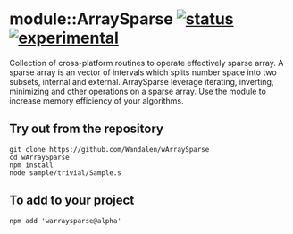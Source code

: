 
# module::ArraySparse [![status](https://github.com/Wandalen/wArraySparse/workflows/publish/badge.svg)](https://github.com/Wandalen/wArraySparse/actions?query=workflow%3Apublish) [![experimental](https://img.shields.io/badge/stability-experimental-orange.svg)](https://github.com/emersion/stability-badges#experimental)

Collection of cross-platform routines to operate effectively sparse array. A sparse array is an vector of intervals which splits number space into two subsets, internal and external. ArraySparse leverage iterating, inverting, minimizing and other operations on a sparse array. Use the module to increase memory efficiency of your algorithms.

## Try out from the repository
```
git clone https://github.com/Wandalen/wArraySparse
cd wArraySparse
npm install
node sample/trivial/Sample.s
```

## To add to your project
```
npm add 'warraysparse@alpha'
```




























































